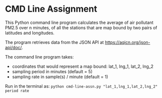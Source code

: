# CMD Line Assignment

This Python command line program calculates the average of air pollutant PM2.5 over n minutes, of
all the stations that are map bound by two pairs of latitudes and longitudes.

The program retrieves data from the JSON API at https://aqicn.org/json-api/doc/.

The command line program takes:
- coordinates that would represent a map bound: lat_1, lng_1,
lat_2, lng_2
- sampling period in minutes (default = 5)
- sampling rate in sample(s) / minute (default = 1)

Run in the terminal as: `python cmd-line-assn.py "lat_1,lng_1,lat_2,lng_2" period rate`
